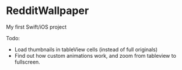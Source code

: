 # RedditWallpaper
My first Swift/iOS project

Todo:
- Load thumbnails in tableView cells (instead of full originals)
- Find out how custom animations work, and zoom from tableview to fullscreen. 
